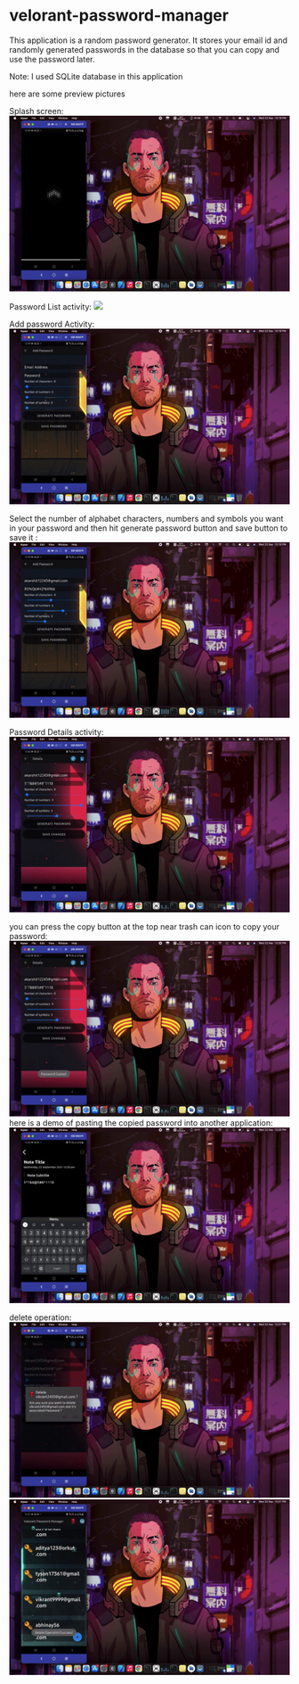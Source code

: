 # velorant-password-manager
This application is a random password generator. It stores your email id and randomly generated passwords in the database so that you can copy and use the password later. 

Note: I used SQLite database in this application

here are some preview pictures

Splash screen:
![](app/src/main/res/drawable-v24/one.png)

Password List activity:
![](app/src/main/res/drawable-v24/two.png)

Add password Activity:
![](app/src/main/res/drawable-v24/three.png)

Select the number of alphabet characters, numbers and symbols you want in your password and then hit generate password button and save button to save it :
![](app/src/main/res/drawable-v24/four.png)

Password Details activity:
![](app/src/main/res/drawable-v24/five.png)

you can press the copy button at the top near trash can icon to copy your password:
![](app/src/main/res/drawable-v24/six.png)
here is a demo of pasting the copied password into another application:
![](app/src/main/res/drawable-v24/seven.png)

delete operation:
![](app/src/main/res/drawable-v24/eight.png)
![](app/src/main/res/drawable-v24/nine.png)
